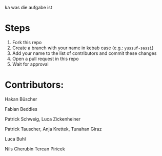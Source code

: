 ka was die aufgabe ist

# Steps
1. Fork this repo
2. Create a branch with your name in kebab case (e.g.: `yussuf-sassi`)
3. Add your name to the list of contributors and commit these changes
4. Open a pull request in this repo
5. Wait for approval

# Contributors:
Hakan Büscher

Fabian Beddies

Patrick Schweig, Luca Zickenheiner

Patrick Tauscher, Anja Krettek, Tunahan Giraz

Luca Buhl

Nils Cherubin
Tercan Piricek

